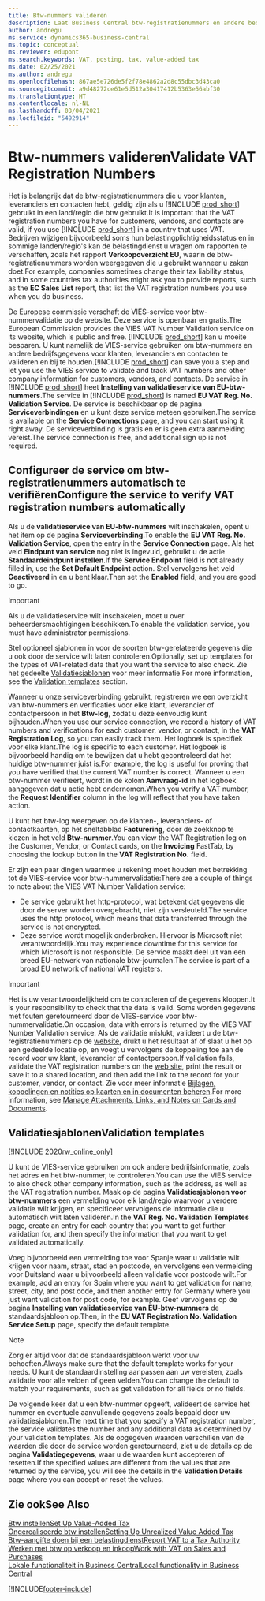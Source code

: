 ```yaml
---
title: Btw-nummers valideren
description: Laat Business Central btw-registratienummers en andere bedrijfsinformatie voor uw contacten, klanten en leveranciers valideren, op basis van de VIES btw-nummervalidatieservice van de Europese Unie.
author: andregu
ms.service: dynamics365-business-central
ms.topic: conceptual
ms.reviewer: edupont
ms.search.keywords: VAT, posting, tax, value-added tax
ms.date: 02/25/2021
ms.author: andregu
ms.openlocfilehash: 867ae5e726de5f2f78e4862a2d8c55dbc3d43ca0
ms.sourcegitcommit: a9d48272ce61e5d512a30417412b5363e56abf30
ms.translationtype: HT
ms.contentlocale: nl-NL
ms.lasthandoff: 03/04/2021
ms.locfileid: "5492914"
---
```

# <a name="validate-vat-registration-numbers"></a><span data-ttu-id="e55ad-103">Btw-nummers valideren</span><span class="sxs-lookup"><span data-stu-id="e55ad-103">Validate VAT Registration Numbers</span></span>

<span data-ttu-id="e55ad-104">Het is belangrijk dat de btw-registratienummers die u voor klanten, leveranciers en contacten hebt, geldig zijn als u [!INCLUDE [prod_short](includes/prod_short.md)] gebruikt in een land/regio die btw gebruikt.</span><span class="sxs-lookup"><span data-stu-id="e55ad-104">It is important that the VAT registration numbers you have for customers, vendors, and contacts are valid, if you use [!INCLUDE [prod_short](includes/prod_short.md)] in a country that uses VAT.</span></span> <span data-ttu-id="e55ad-105">Bedrijven wijzigen bijvoorbeeld soms hun belastingplichtigheidsstatus en in sommige landen/regio's kan de belastingdienst u vragen om rapporten te verschaffen, zoals het rapport **Verkoopoverzicht EU**, waarin de btw-registratienummers worden weergegeven die u gebruikt wanneer u zaken doet.</span><span class="sxs-lookup"><span data-stu-id="e55ad-105">For example, companies sometimes change their tax liability status, and in some countries tax authorities might ask you to provide reports, such as the **EC Sales List** report, that list the VAT registration numbers you use when you do business.</span></span>

<span data-ttu-id="e55ad-106">De Europese commissie verschaft de VIES-service voor btw-nummervalidatie op de website. Deze service is openbaar en gratis.</span><span class="sxs-lookup"><span data-stu-id="e55ad-106">The European Commission provides the VIES VAT Number Validation service on its website, which is public and free.</span></span> <span data-ttu-id="e55ad-107">[!INCLUDE [prod_short](includes/prod_short.md)] kan u moeite besparen. U kunt namelijk de VIES-service gebruiken om btw-nummers en andere bedrijfsgegevens voor klanten, leveranciers en contacten te valideren en bij te houden.</span><span class="sxs-lookup"><span data-stu-id="e55ad-107">[!INCLUDE [prod_short](includes/prod_short.md)] can save you a step and let you use the VIES service to validate and track VAT numbers and other company information for customers, vendors, and contacts.</span></span> <span data-ttu-id="e55ad-108">De service in [!INCLUDE [prod_short](includes/prod_short.md)] heet **Instelling van validatieservice van EU-btw-nummers**.</span><span class="sxs-lookup"><span data-stu-id="e55ad-108">The service in [!INCLUDE [prod_short](includes/prod_short.md)] is named **EU VAT Reg. No. Validation Service**.</span></span> <span data-ttu-id="e55ad-109">De service is beschikbaar op de pagina **Serviceverbindingen** en u kunt deze service meteen gebruiken.</span><span class="sxs-lookup"><span data-stu-id="e55ad-109">The service is available on the **Service Connections** page, and you can start using it right away.</span></span> <span data-ttu-id="e55ad-110">De serviceverbinding is gratis en er is geen extra aanmelding vereist.</span><span class="sxs-lookup"><span data-stu-id="e55ad-110">The service connection is free, and additional sign up is not required.</span></span>

## <a name="configure-the-service-to-verify-vat-registration-numbers-automatically"></a><span data-ttu-id="e55ad-111">Configureer de service om btw-registratienummers automatisch te verifiëren</span><span class="sxs-lookup"><span data-stu-id="e55ad-111">Configure the service to verify VAT registration numbers automatically</span></span>

<span data-ttu-id="e55ad-112">Als u de **validatieservice van EU-btw-nummers** wilt inschakelen, opent u het item op de pagina **Serviceverbinding**.</span><span class="sxs-lookup"><span data-stu-id="e55ad-112">To enable the **EU VAT Reg. No. Validation Service**, open the entry in the **Service Connection** page.</span></span> <span data-ttu-id="e55ad-113">Als het veld **Eindpunt van service** nog niet is ingevuld, gebruikt u de actie **Standaardeindpunt instellen**.</span><span class="sxs-lookup"><span data-stu-id="e55ad-113">If the **Service Endpoint** field is not already filled in, use the **Set Default Endpoint** action.</span></span> <span data-ttu-id="e55ad-114">Stel vervolgens het veld **Geactiveerd** in en u bent klaar.</span><span class="sxs-lookup"><span data-stu-id="e55ad-114">Then set the **Enabled** field, and you are good to go.</span></span>  

> [!IMPORTANT]
> <span data-ttu-id="e55ad-115">Als u de validatieservice wilt inschakelen, moet u over beheerdersmachtigingen beschikken.</span><span class="sxs-lookup"><span data-stu-id="e55ad-115">To enable the validation service, you must have administrator permissions.</span></span>

<span data-ttu-id="e55ad-116">Stel optioneel sjablonen in voor de soorten btw-gerelateerde gegevens die u ook door de service wilt laten controleren.</span><span class="sxs-lookup"><span data-stu-id="e55ad-116">Optionally, set up templates for the types of VAT-related data that you want the service to also check.</span></span> <span data-ttu-id="e55ad-117">Zie het gedeelte [Validatiesjablonen](#validation-templates) voor meer informatie.</span><span class="sxs-lookup"><span data-stu-id="e55ad-117">For more information, see the [Validation templates](#validation-templates) section.</span></span>

<span data-ttu-id="e55ad-118">Wanneer u onze serviceverbinding gebruikt, registreren we een overzicht van btw-nummers en verificaties voor elke klant, leverancier of contactpersoon in het **Btw-log**, zodat u deze eenvoudig kunt bijhouden.</span><span class="sxs-lookup"><span data-stu-id="e55ad-118">When you use our service connection, we record a history of VAT numbers and verifications for each customer, vendor, or contact, in the **VAT Registration Log**, so you can easily track them.</span></span> <span data-ttu-id="e55ad-119">Het logboek is specifiek voor elke klant.</span><span class="sxs-lookup"><span data-stu-id="e55ad-119">The log is specific to each customer.</span></span> <span data-ttu-id="e55ad-120">Het logboek is bijvoorbeeld handig om te bewijzen dat u hebt gecontroleerd dat het huidige btw-nummer juist is.</span><span class="sxs-lookup"><span data-stu-id="e55ad-120">For example, the log is useful for proving that you have verified that the current VAT number is correct.</span></span> <span data-ttu-id="e55ad-121">Wanneer u een btw-nummer verifieert, wordt in de kolom **Aanvraag-id** in het logboek aangegeven dat u actie hebt ondernomen.</span><span class="sxs-lookup"><span data-stu-id="e55ad-121">When you verify a VAT number, the **Request Identifier** column in the log will reflect that you have taken action.</span></span>

<span data-ttu-id="e55ad-122">U kunt het btw-log weergeven op de klanten-, leveranciers- of contactkaarten, op het sneltabblad **Facturering**, door de zoekknop te kiezen in het veld **Btw-nummer**.</span><span class="sxs-lookup"><span data-stu-id="e55ad-122">You can view the VAT Registration log on the Customer, Vendor, or Contact cards, on the **Invoicing** FastTab, by choosing the lookup button in the **VAT Registration No.** field.</span></span>  

<span data-ttu-id="e55ad-123">Er zijn een paar dingen waarmee u rekening moet houden met betrekking tot de VIES-service voor btw-nummervalidatie:</span><span class="sxs-lookup"><span data-stu-id="e55ad-123">There are a couple of things to note about the VIES VAT Number Validation service:</span></span>

* <span data-ttu-id="e55ad-124">De service gebruikt het http-protocol, wat betekent dat gegevens die door de server worden overgebracht, niet zijn versleuteld.</span><span class="sxs-lookup"><span data-stu-id="e55ad-124">The service uses the http protocol, which means that data transferred through the service is not encrypted.</span></span>  
* <span data-ttu-id="e55ad-125">Deze service wordt mogelijk onderbroken. Hiervoor is Microsoft niet verantwoordelijk.</span><span class="sxs-lookup"><span data-stu-id="e55ad-125">You may experience downtime for this service for which Microsoft is not responsible.</span></span> <span data-ttu-id="e55ad-126">De service maakt deel uit van een breed EU-netwerk van nationale btw-journalen.</span><span class="sxs-lookup"><span data-stu-id="e55ad-126">The service is part of a broad EU network of national VAT registers.</span></span>

> [!IMPORTANT]
> <span data-ttu-id="e55ad-127">Het is uw verantwoordelijkheid om te controleren of de gegevens kloppen.</span><span class="sxs-lookup"><span data-stu-id="e55ad-127">It is your responsibility to check that the data is valid.</span></span> <span data-ttu-id="e55ad-128">Soms worden gegevens met fouten geretourneerd door de VIES-service voor btw-nummervalidatie.</span><span class="sxs-lookup"><span data-stu-id="e55ad-128">On occasion, data with errors is returned by the VIES VAT Number Validation service.</span></span> <span data-ttu-id="e55ad-129">Als de validatie mislukt, valideert u de btw-registratienummers op de [website](https://ec.europa.eu/taxation_customs/vies/), drukt u het resultaat af of slaat u het op een gedeelde locatie op, en voegt u vervolgens de koppeling toe aan de record voor uw klant, leverancier of contactpersoon.</span><span class="sxs-lookup"><span data-stu-id="e55ad-129">If validation fails, validate the VAT registration numbers on the [web site](https://ec.europa.eu/taxation_customs/vies/), print the result or save it to a shared location, and then add the link to the record for your customer, vendor, or contact.</span></span> <span data-ttu-id="e55ad-130">Zie voor meer informatie [Bijlagen, koppelingen en notities op kaarten en in documenten beheren](ui-how-add-link-to-record.md).</span><span class="sxs-lookup"><span data-stu-id="e55ad-130">For more information, see [Manage Attachments, Links, and Notes on Cards and Documents](ui-how-add-link-to-record.md).</span></span>

## <a name="validation-templates"></a><span data-ttu-id="e55ad-131">Validatiesjablonen</span><span class="sxs-lookup"><span data-stu-id="e55ad-131">Validation templates</span></span>

[!INCLUDE [2020rw_online_only](includes/2020rw_online_only.md)]

<span data-ttu-id="e55ad-132">U kunt de VIES-service gebruiken om ook andere bedrijfsinformatie, zoals het adres en het btw-nummer, te controleren.</span><span class="sxs-lookup"><span data-stu-id="e55ad-132">You can use the VIES service to also check other company information, such as the address, as well as the VAT registration number.</span></span> <span data-ttu-id="e55ad-133">Maak op de pagina **Validatiesjablonen voor btw-nummers** een vermelding voor elk land/regio waarvoor u verdere validatie wilt krijgen, en specificeer vervolgens de informatie die u automatisch wilt laten valideren.</span><span class="sxs-lookup"><span data-stu-id="e55ad-133">In the **VAT Reg. No. Validation Templates** page, create an entry for each country that you want to get further validation for, and then specify the information that you want to get validated automatically.</span></span>  

<span data-ttu-id="e55ad-134">Voeg bijvoorbeeld een vermelding toe voor Spanje waar u validatie wilt krijgen voor naam, straat, stad en postcode, en vervolgens een vermelding voor Duitsland waar u bijvoorbeeld alleen validatie voor postcode wilt.</span><span class="sxs-lookup"><span data-stu-id="e55ad-134">For example, add an entry for Spain where you want to get validation for name, street, city, and post code, and then another entry for Germany where you just want validation for post code, for example.</span></span> <span data-ttu-id="e55ad-135">Geef vervolgens op de pagina **Instelling van validatieservice van EU-btw-nummers** de standaardsjabloon op.</span><span class="sxs-lookup"><span data-stu-id="e55ad-135">Then, in the **EU VAT Registration No. Validation Service Setup** page, specify the default template.</span></span>  

> [!NOTE]
> <span data-ttu-id="e55ad-136">Zorg er altijd voor dat de standaardsjabloon werkt voor uw behoeften.</span><span class="sxs-lookup"><span data-stu-id="e55ad-136">Always make sure that the default template works for your needs.</span></span> <span data-ttu-id="e55ad-137">U kunt de standaardinstelling aanpassen aan uw vereisten, zoals validatie voor alle velden of geen velden.</span><span class="sxs-lookup"><span data-stu-id="e55ad-137">You can change the default to match your requirements, such as get validation for all fields or no fields.</span></span>

<span data-ttu-id="e55ad-138">De volgende keer dat u een btw-nummer opgeeft, valideert de service het nummer en eventuele aanvullende gegevens zoals bepaald door uw validatiesjablonen.</span><span class="sxs-lookup"><span data-stu-id="e55ad-138">The next time that you specify a VAT registration number, the service validates the number and any additional data as determined by your validation templates.</span></span> <span data-ttu-id="e55ad-139">Als de opgegeven waarden verschillen van de waarden die door de service worden geretourneerd, ziet u de details op de pagina **Validatiegegevens**, waar u de waarden kunt accepteren of resetten.</span><span class="sxs-lookup"><span data-stu-id="e55ad-139">If the specified values are different from the values that are returned by the service, you will see the details in the **Validation Details** page where you can accept or reset the values.</span></span>  

## <a name="see-also"></a><span data-ttu-id="e55ad-140">Zie ook</span><span class="sxs-lookup"><span data-stu-id="e55ad-140">See Also</span></span>

[<span data-ttu-id="e55ad-141">Btw instellen</span><span class="sxs-lookup"><span data-stu-id="e55ad-141">Set Up Value-Added Tax</span></span>](finance-setup-vat.md)  
[<span data-ttu-id="e55ad-142">Ongerealiseerde btw instellen</span><span class="sxs-lookup"><span data-stu-id="e55ad-142">Setting Up Unrealized Value Added Tax</span></span>](finance-setup-unrealized-vat.md)  
[<span data-ttu-id="e55ad-143">Btw-aangifte doen bij een belastingdienst</span><span class="sxs-lookup"><span data-stu-id="e55ad-143">Report VAT to a Tax Authority</span></span>](finance-how-report-vat.md)  
[<span data-ttu-id="e55ad-144">Werken met btw op verkoop en inkoop</span><span class="sxs-lookup"><span data-stu-id="e55ad-144">Work with VAT on Sales and Purchases</span></span>](finance-work-with-vat.md)  
[<span data-ttu-id="e55ad-145">Lokale functionaliteit in Business Central</span><span class="sxs-lookup"><span data-stu-id="e55ad-145">Local functionality in Business Central</span></span>](about-localization.md)  


[!INCLUDE[footer-include](includes/footer-banner.md)]
